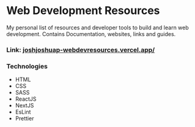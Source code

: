 # Web Development Resources
<p>My personal list of resources and developer tools to build and learn web development. Contains Documentation, websites, links and guides.</p>

### Link: <a href="https://joshjoshuap-webdevresources.vercel.app/"> joshjoshuap-webdevresources.vercel.app/ </a>

### Technologies
- HTML
- CSS
- SASS
- ReactJS
- NextJS
- EsLint
- Prettier

